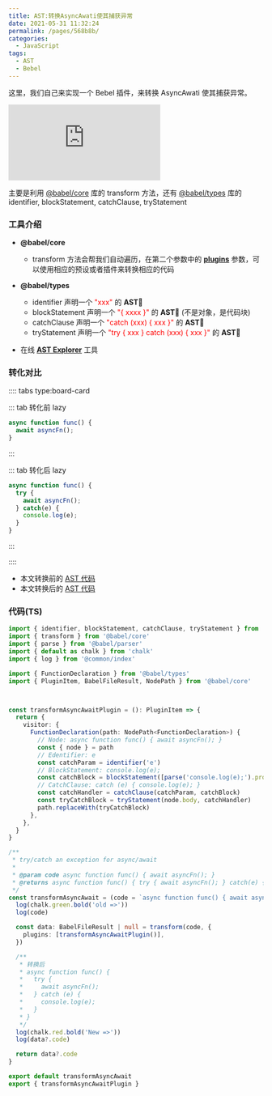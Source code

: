 ```yaml
---
title: AST:转换AsyncAwati使其捕获异常
date: 2021-05-31 11:32:24
permalink: /pages/568b8b/
categories:
  - JavaScript
tags:
  - AST
  - Bebel
---
```


这里，我们自己来实现一个 <span class="span-shadow">Bebel</span> 插件，来转换 <span class="span-shadow">AsyncAwati</span> 使其捕获异常。

<embed src="https://cdn.jsdelivr.net/gh/xiaojun996/CDN/images/icon/babel.svg" type="image/svg+xml" />

<!-- more -->

主要是利用 [@babel/core](https://www.npmjs.com/package/@babel/core) 库的 <span class="span-shadow">transform</span> 方法，还有 [@babel/types](https://www.npmjs.com/package/@babel/types) 库的 <span class="span-shadow">identifier</span>, <span class="span-shadow">blockStatement</span>, <span class="span-shadow">catchClause</span>, <span class="span-shadow">tryStatement</span>

### 工具介绍

- **@babel/core**

  - <span class="span-shadow">transform</span> 方法会帮我们自动遍历，在第二个参数中的 **[plugins](https://babeljs.io/docs/en/plugins/)** 参数，可以使用相应的预设或者插件来转换相应的代码

- **@babel/types**

  - <span class="span-shadow">identifier</span> 声明一个 <span class="span-shadow" style="color: red;">"xxx"</span> 的 **AST**
  - <span class="span-shadow">blockStatement</span> 声明一个 <span class="span-shadow" style="color: red;">"{ xxxx }"</span> 的 **AST** (不是对象，是代码块)
  - <span class="span-shadow">catchClause</span> 声明一个 <span class="span-shadow" style="color: red;">"catch (xxx) { xxx }"</span> 的 **AST**
  - <span class="span-shadow">tryStatement</span> 声明一个 <span class="span-shadow" style="color: red;">"try { xxx } catch (xxx) { xxx }"</span> 的 **AST**

* 在线 **[AST Explorer](https://astexplorer.net/)** 工具

### 转化对比

:::: tabs type:board-card

::: tab 转化前 lazy

```TypeScript
async function func() {
  await asyncFn();
}
```

:::

::: tab 转化后 lazy

```TypeScript
async function func() {
  try {
    await asyncFn();
  } catch(e) {
    console.log(e);
  }
}
```

:::

::::

- 本文转换前的 [AST 代码](https://astexplorer.net/#/gist/ba041633885e3952123b8cb4e13d909f/f57859241199f04e7e74c24fcd7e95b7e746c6d1)
- 本文转换后的 [AST 代码](https://astexplorer.net/#/gist/ba041633885e3952123b8cb4e13d909f/0d1f95a45b3cd849e40239e382ad8c3e6d837768)

### 代码(TS)

```TypeScript
import { identifier, blockStatement, catchClause, tryStatement } from '@babel/types'
import { transform } from '@babel/core'
import { parse } from '@babel/parser'
import { default as chalk } from 'chalk'
import { log } from '@common/index'

import { FunctionDeclaration } from '@babel/types'
import { PluginItem, BabelFileResult, NodePath } from '@babel/core'



const transformAsyncAwaitPlugin = (): PluginItem => {
  return {
    visitor: {
      FunctionDeclaration(path: NodePath<FunctionDeclaration>) {
        // Node: async function func() { await asyncFn(); }
        const { node } = path
        // Edentifier: e
        const catchParam = identifier('e')
        // BlockStatement: console.log(e);
        const catchBlock = blockStatement([parse('console.log(e);').program.body[0]])
        // CatchClause: catch (e) { console.log(e); }
        const catchHandler = catchClause(catchParam, catchBlock)
        const tryCatchBlock = tryStatement(node.body, catchHandler)
        path.replaceWith(tryCatchBlock)
      },
    },
  }
}

/**
 * try/catch an exception for async/await
 *
 * @param code async function func() { await asyncFn(); }
 * @returns async function func() { try { await asyncFn(); } catch(e) { console.log(e); } }
 */
const transformAsyncAwait = (code = `async function func() { await asyncFn();}`): string | null | undefined => {
  log(chalk.green.bold('old =>'))
  log(code)

  const data: BabelFileResult | null = transform(code, {
    plugins: [transformAsyncAwaitPlugin()],
  })

  /**
   * 转换后
   * async function func() {
   *   try {
   *     await asyncFn();
   *   } catch (e) {
   *     console.log(e);
   *   }
   * }
   */
  log(chalk.red.bold('New =>'))
  log(data?.code)

  return data?.code
}

export default transformAsyncAwait
export { transformAsyncAwaitPlugin }
```
